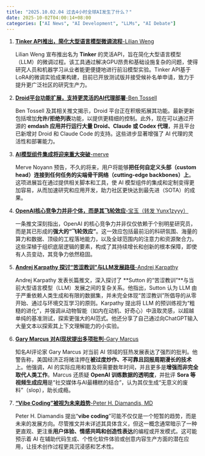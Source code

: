 ```yaml
---
title: "2025.10.02.04 过去4小时全球AI发生了什么？"
date: 2025-10-02T04:00:14+08:00
categories: ["AI News", "AI Development", "LLMs", "AI Debate"]
---
```


1.  [**Tinker API推出，简化大型语言模型微调流程**-Lilian Weng](https://x.com/lilianweng/status/1973455232341516731)

    Lilian Weng 宣布推出名为 **Tinker** 的灵活API，旨在简化大型语言模型（LLM）的微调过程。该工具通过解决GPU昂贵和基础设施复杂的问题，使得研究人员和机器学习从业者能更便捷地进行前沿模型实验。Tinker API基于LoRA的微调实验成果构建，目前已开放测试版并接受候补名单申请，致力于提升更广泛社区的研究生产力。

2.  [**Droid平台功能扩展，支持更灵活的AI代理部署**-Ben Tossell](https://x.com/bentossell/status/1973466592248996247)

    Ben Tossell 及其相关推文揭示，Droid 平台正在积极拓展其功能。最新更新包括增加**允许/拒绝列表**功能，以提供更精细的控制。此外，现在可以通过开源的 **emdash 应用并行运行大量 Droid、Claude 或 Codex 代理**，并且平台已新增对 Droid 和 Claude Code 的支持。这些进步显著增强了 AI 代理的灵活性和部署能力。

3.  [**AI模型组件集成将迎来重大突破**-merve](https://x.com/mervenoyann/status/1973467620155547834)

    Merve Noyann 预告，不久的将来，用户将能够**把任何自定义头部（custom head）连接到任何任务的尖端骨干网络（cutting-edge backbones）上**。这项进展旨在通过提供相关脚本和工具，使 AI 模型组件的集成和定制变得更加容易，从而加速研究和应用开发，助力社区更快达到最先进（SOTA）的成果。

4.  [**OpenAI核心竞争力并非个体，而是其飞轮效应**-宝玉（转发 Yunx1zyyy）](https://x.com/dotey/status/1973445251743490551)

    一条推文深刻指出，OpenAI 的核心竞争力并非仅仅依赖于个别明星研究员，而是其已形成的**强大的“飞轮效应”**。这一效应包括最前沿的科研氛围、海量的算力和数据、顶级的工程落地能力，以及全球范围内的注意力和资源聚合力。这些深植于组织底层逻辑的要素，构成了其持续增长和创新的根本保障，即使有人员变动，其竞争力依然稳固。

5.  [**Andrej Karpathy 探讨“苦涩教训”与LLM发展路径**-Andrej Karpathy](https://x.com/karpathy/status/1973435013875314729)

    Andrej Karpathy 发表长篇推文，深入探讨了 **Sutton 的“苦涩教训”**与当前大型语言模型（LLM）发展之间的复杂关系。他指出，Sutton 认为 LLM 由于严重依赖人类生成和有限的数据集，并未完全体现“苦涩教训”所倡导的从零开始、通过与环境交互学习的原则。Karpathy 提出将 LLM 的预训练视为“粗糙的进化”，并强调从动物智能（如内在动机、好奇心）中汲取灵感，以超越单纯的基准测试，探索更强大的AI范式。他还分享了自己通过向ChatGPT输入大量文本以探索其上下文理解能力的小实验。

6.  [**Gary Marcus 对AI现状提出多项批判**-Gary Marcus](https://x.com/GaryMarcus/status/1973439993403285901)

    知名AI评论家 Gary Marcus 对当前 AI 领域的狂热发展表达了强烈的批判。他警告称，美国经济正将赌注押在**被过度炒作、不可靠且回报周期漫长的技术**上。他强调，AI 的实际应用和普及将需要数年时间，并且更多是**增强而非完全取代人类工作**。Marcus 还质疑 **OpenAI 训练数据的透明度**，并批评 **Sora 等视频生成应用**是“社交媒体与AI最糟糕的结合”，认为其仅生成“无意义的废料”（slop），助长成瘾。

7.  [**“Vibe Coding”被视为未来趋势**-Peter H. Diamandis, MD](https://x.com/PeterDiamandis/status/1973425812821962991)

    Peter H. Diamandis 提出“**vibe coding**”可能不仅仅是一个短暂的趋势，而是未来的发展方向。尽管推文并未详述其具体含义，但这一概念通常暗示了一种更直观、更注重**用户体验、情感共鸣和创造性表达**的编程或开发模式。这可能预示着 AI 在辅助代码生成、个性化软件体验或创意内容生产方面的潜在应用，让技术创作过程更具沉浸感和艺术性。